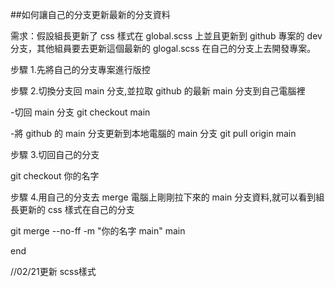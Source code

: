 ##如何讓自己的分支更新最新的分支資料

需求：假設組長更新了 css 樣式在 global.scss 上並且更新到 github 專案的 dev 分支，其他組員要去更新這個最新的 glogal.scss 在自己的分支上去開發專案。

步驟 1.先將自己的分支專案進行版控

步驟 2.切換分支回 main 分支,並拉取 github 的最新 main 分支到自己電腦裡

-切回 main 分支
git checkout main

-將 github 的 main 分支更新到本地電腦的 main 分支
git pull origin main


步驟 3.切回自己的分支

git checkout 你的名字

步驟 4.用自己的分支去 merge 電腦上剛剛拉下來的 main 分支資料,就可以看到組長更新的 css 樣式在自己的分支

git merge --no-ff -m "你的名字 main" main

end

//02/21更新 scss樣式
